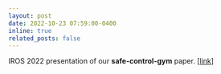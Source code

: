 ```yaml
---
layout: post
date: 2022-10-23 07:59:00-0400
inline: true
related_posts: false
---
```


IROS 2022 presentation of our **safe-control-gym** paper. [[link](https://arxiv.org/abs/2109.06325)]
